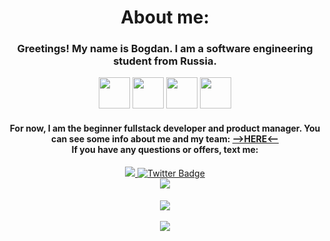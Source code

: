 <h1 align="center">About me:</h1>
<h3 align="center">Greetings! My name is Bogdan. I am a software engineering student from Russia.</h3>
<div align="center">
    <img src="https://logojinni.com/image/logos/c--4.svg" width="50" height="50">
    <img src="https://i.pinimg.com/originals/79/09/89/7909897ceea2691e5a4942766c678ff3.png" width="50" height="50">
    <img src="https://cdn2.iconfinder.com/data/icons/designer-skills/128/code-programming-javascript-software-develop-command-language-1024.png" width="50" height="50">
    <img src="https://www.freedownloadlogo.com/logos/g/go-7.svg" width="50" height="50">
</div>
<h4 align="center">For now, I am the beginner fullstack developer and product manager. You can see some info about me and my team: <a href="llle0.github.io">-->HERE<--</a> <br>If you have any questions or offers, text me:</h4>
<div align="center">
  <a href="https://vk.com/llieo">
    <img src="https://img.shields.io/badge/VK-blueviolet?style=for-the-badge&logo=VK&logoColor=white"/>
  </a>
  <a href="https://t.me/defersleep">
    <img src="https://img.shields.io/badge/Telegram-blueviolet?style=for-the-badge&logo=telegram&logoColor=white" alt="Twitter Badge"/>
  </a>
</div>
<div  align="center">
    <img src="https://komarev.com/ghpvc/?username=LLlE0&style=flat-square&color=blueviolet"/>
</div>
<h4></h4>
<h6/>
<div  align="center">
    <img src="https://github-readme-stats.vercel.app/api/top-langs/?username=LLlE0&layout=compact&theme=vision-friendly-dark"/>
</div>
    <br>
<div align = "center">
    <img src = "https://leetcode-stats-six.vercel.app/api?username=LLIEO&theme=dark"/>
</div>

